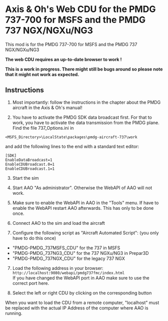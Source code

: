 # Axis & Oh's Web CDU for the PMDG 737-700 for MSFS and the PMDG 737 NGX/NGXu/NG3

This mod is for the PMDG 737-700 for MSFS and the PMDG 737 NGX/NGXu/NG3

**The web CDU requires an up-to-date browser to work !**

**This is a work in progress. There might still be bugs around so please note that it might not work as expected.**
## Instructions

1. Most importantly: follow the instructions in the chapter about the PMDG aircraft in the Axis & Oh's manual!

2. You have to activate the PMDG SDK data broadcast first. For that to work, you have to activate the data transmission from the PMDG plane. Find the file 737_Options.ini in
```
<MSFS_Directory>\LocalState\packages\pmdg-aircraft-737\work
```
and add the following lines to the end with a standard text editor:

```
[SDK]
EnableDataBroadcast=1
EnableCDUBroadcast.0=1
EnableCDUBroadcast.1=1
```

3. Start the sim

4. Start AAO "As administrator". Otherwise the WebAPI of AAO will not work.

4. Make sure to enable the WebAPI in AAO in the "Tools" menu. If have to enable the WebAPI restart AAO afterwards. This has only to be done once.

5. Connect AAO to the sim and load the aircraft

6. Configure the following script as "Aircraft Automated Script": (you only have to do this once)
* "PMDG-PMDG_737MSFS_CDU" for the 737 in MSFS
* "PMDG-PMDG_737NG3_CDU" for the 737 NGXu/NG3 in Prepar3D
* "PMDG-PMDG_737NGX_CDU" for the legacy 737 NGX

7. Load the following address in your browser:
```http://localhost:9080/webapi/pmdg737fmc/index.html``` \
If you have changed the WebAPI port in AAO make sure to use the correct port here.

8. Select the left or right CDU by clicking on the corresponding button

When you want to load the CDU from a remote computer, "localhost" must be replaced with the actual IP Address of the computer where AAO is running.
